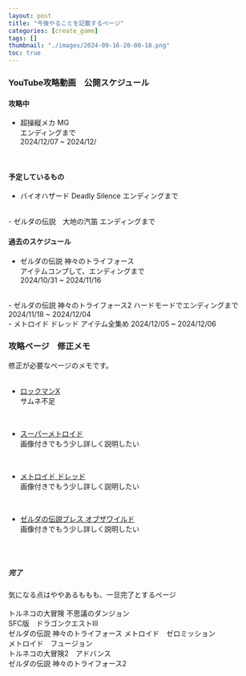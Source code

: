 ```yaml
---
layout: post
title: "今後やることを記載するページ"
categories: [create_game]
tags: []
thumbnail: "./images/2024-09-16-20-00-18.png"
toc: true
---
```


### YouTube攻略動画　公開スケジュール

#### 攻略中
- 超操縦メカ MG  
    エンディングまで  
    2024/12/07 ~  2024/12/
<br>

#### 予定しているもの
- バイオハザード Deadly Silence
    エンディングまで  
<br>
- ゼルダの伝説　大地の汽笛
    エンディングまで  
<br>


#### 過去のスケジュール
- ゼルダの伝説 神々のトライフォース  
    アイテムコンプして、エンディングまで  
    2024/10/31 ~ 2024/11/16  
<br>
- ゼルダの伝説 神々のトライフォース2  
    ハードモードでエンディングまで  
    2024/11/18 ~  2024/12/04
<br>
- メトロイド ドレッド  
    アイテム全集め  
    2024/12/05 ~  2024/12/06
<br>


### 攻略ページ　修正メモ
修正が必要なページのメモです。  
<br>

- [ロックマンX](https://game230035.github.io/review_create/categories/review_game/sfc/ロックマンX/)  
    サムネ不足  
    
<br>

- [スーパーメトロイド](https://game230035.github.io/review_create/categories/review_game/sfc/スーパーメトロイド/)  
    画像付きでもう少し詳しく説明したい  

<br>

- [メトロイド ドレッド](https://game230035.github.io/review_create/categories/review_game/sfc/スーパーメトロイド/)  
    画像付きでもう少し詳しく説明したい  

<br>

- [ゼルダの伝説ブレス オブザワイルド](https://game230035.github.io/review_create/categories/review_game/sfc/スーパーメトロイド/)  
    画像付きでもう少し詳しく説明したい  

<br>

<br>
    
##### 完了
気になる点はややあるももも、一旦完了とするページ  
<br>
トルネコの大冒険 不思議のダンジョン  
SFC版　ドラゴンクエストⅢ  
ゼルダの伝説 神々のトライフォース
メトロイド　ゼロミッション  
メトロイド　フュージョン  
トルネコの大冒険2　アドバンス  
ゼルダの伝説 神々のトライフォース2


